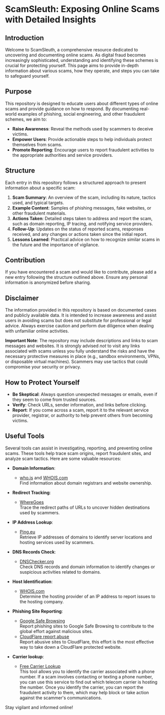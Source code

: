# ScamSleuth: Exposing Online Scams with Detailed Insights

## Introduction
Welcome to ScamSleuth, a comprehensive resource dedicated to uncovering and documenting online scams. As digital fraud becomes increasingly sophisticated, understanding and identifying these schemes is crucial for protecting yourself. This page aims to provide in-depth information about various scams, how they operate, and steps you can take to safeguard yourself.

## Purpose
This repository is designed to educate users about different types of online scams and provide guidance on how to respond. By documenting real-world examples of phishing, social engineering, and other fraudulent schemes, we aim to:

- **Raise Awareness**: Reveal the methods used by scammers to deceive victims.
- **Empower Users**: Provide actionable steps to help individuals protect themselves from scams.
- **Promote Reporting**: Encourage users to report fraudulent activities to the appropriate authorities and service providers.

## Structure
Each entry in this repository follows a structured approach to present information about a specific scam:

1. **Scam Summary**: An overview of the scam, including its nature, tactics used, and typical targets.
2. **Example Content**: Samples of phishing messages, fake websites, or other fraudulent materials.
3. **Actions Taken**: Detailed steps taken to address and report the scam, such as domain reporting, IP tracing, and notifying service providers.
4. **Follow-Up**: Updates on the status of reported scams, responses received, and any changes or actions taken since the initial report.
5. **Lessons Learned**: Practical advice on how to recognize similar scams in the future and the importance of vigilance.

## Contribution
If you have encountered a scam and would like to contribute, please add a new entry following the structure outlined above. Ensure any personal information is anonymized before sharing.

## Disclaimer
The information provided in this repository is based on documented cases and publicly available data. It is intended to increase awareness and assist users in avoiding scams but does not substitute for professional or legal advice. Always exercise caution and perform due diligence when dealing with unfamiliar online activities.

**Important Note**: The repository may include descriptions and links to scam messages and websites. It is strongly advised *not* to visit any links associated with scams unless you fully understand the risks and have the necessary protective measures in place (e.g., sandbox environments, VPNs, or disposable virtual machines). Scammers may use tactics that could compromise your security or privacy.

## How to Protect Yourself
- **Be Skeptical**: Always question unexpected messages or emails, even if they seem to come from trusted sources.
- **Verify**: Check URLs, sender information, and links before clicking.
- **Report**: If you come across a scam, report it to the relevant service provider, registrar, or authority to help prevent others from becoming victims.

## Useful Tools
Several tools can assist in investigating, reporting, and preventing online scams. These tools help trace scam origins, report fraudulent sites, and analyze scam tactics. Here are some valuable resources:

- **Domain Information**:  
  - [who.is](https://who.is) and [WHOIS.com](https://www.whois.com/whois)  
  Find information about domain registrars and website ownership.

- **Redirect Tracking**:  
  - [WhereGoes](https://wheregoes.com/)  
  Trace the redirect paths of URLs to uncover hidden destinations used by scammers.

- **IP Address Lookup**:  
  - [Ping.eu](https://ping.eu/ping)  
  Retrieve IP addresses of domains to identify server locations and hosting services used by scammers.

- **DNS Records Check**:  
  - [DNSChecker.org](https://dnschecker.org/)  
  Check DNS records and domain information to identify changes or suspicious activities related to domains.

- **Host Identification**:  
  - [WHOIS.com](https://www.whois.com/whois)  
  Determine the hosting provider of an IP address to report issues to the hosting company.

- **Phishing Site Reporting**:  
  - [Google Safe Browsing](https://safebrowsing.google.com/safebrowsing/report_phish/?hl=en)  
  Report phishing sites to Google Safe Browsing to contribute to the global effort against malicious sites.
  - [CloudFlare report abuse](https://www.cloudflare.com/trust-hub/reporting-abuse/)  
  Report abusive sites to CloudFlare, this effort is the most effective way to take down a CloudFlare protected website.

- **Carrier lookup**:  
  - [Free Carrier Lookup](https://freecarrierlookup.com/)  
  This tool allows you to identify the carrier associated with a phone number. If a scam involves contacting or texting a phone number, you can use this service to find out which telecom carrier is hosting the number. Once you identify the carrier, you can report the fraudulent activity to them, which may help block or take action against the scammer's communications.



Stay vigilant and informed online!
